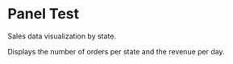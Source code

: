 # Panel Test

Sales data visualization by state.

Displays the number of orders per state and the revenue per day.